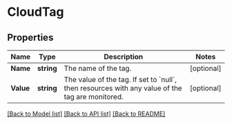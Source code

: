 # CloudTag

## Properties

Name | Type | Description | Notes
------------ | ------------- | ------------- | -------------
**Name** | **string** | The name of the tag. | [optional] 
**Value** | **string** | The value of the tag.    If set to &#x60;null&#x60;, then resources with any value of the tag are monitored. | [optional] 

[[Back to Model list]](../README.md#documentation-for-models) [[Back to API list]](../README.md#documentation-for-api-endpoints) [[Back to README]](../README.md)


